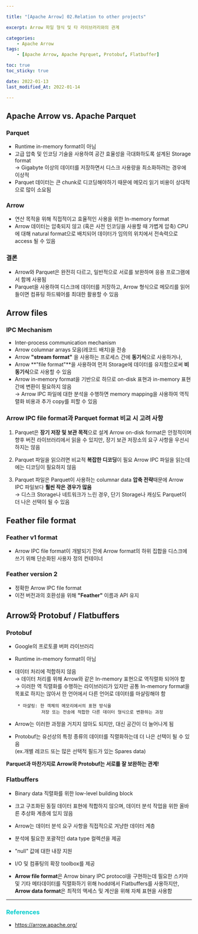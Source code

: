 ```yaml
---

title: "[Apache Arrow] 02.Relation to other projects" 

excerpt: Arrow 파일 형식 및 타 라이브러리와의 관계

categories: 
    - Apache Arrow
tags:
    - [Apache Arrow, Apache Pqrquet, Protobuf, Flatbuffer]

toc: true
toc_sticky: true

date: 2022-01-13
last_modified_At: 2022-01-14

---
```


## Apache Arrow vs. Apache Parquet

### Parquet 
- Runtime in-memory format이 아님 
- 고급 압축 및 인코딩 기술을 사용하여 공간 효율성을 극대화하도록 설계된 Storage format         
→ Gigabyte 이상의 데이터를 저장하면서 디스크 사용량을 최소화하려는 경우에 이상적 
- Parquet 데이터는 큰 chunk로 디코딩해야하기 때문에 메모리 읽기 비용이 상대적으로 많이 소요됨 

### Arrow 
- 연산 목적을 위해 직접적이고 효율적인 사용을 위한 In-memory format 
- Arrow 데이터는 압축되지 않고 (혹은 사전 인코딩을 사용할 때 가볍게 압축) CPU에 대해 natural format으로 배치되어 데이터가 임의의 위치에서 전속력으로 access 될 수 있음 

### 결론 
- Arrow와 Parquet은 완전히 다르고, 일반적으로 서로를 보완하며 응용 프로그램에서 함께 사용됨 
- Parquet을 사용하여 디스크에 데이터를 저장하고, Arrow 형식으로 메모리를 읽어들이면 컴퓨팅 하드웨어를 최대한 활용할 수 있음 


## Arrow files 

### IPC Mechanism
- Inter-process communication mechanism 
- Arrow columnar arrays 모음(레코드 배치)을 전송 
- Arrow **"stream format"** 을 사용하는 프로세스 간에 **동기식**으로 사용하거나, 
- Arrow **"file format"**을 사용하여 먼저 Storage에 데이터를 유지함으로써 **비동기식**으로 사용할 수 있음 
- Arrow in-memory format을 기반으로 하므로 on-disk 표현과 in-memory 표현 간에 변환이 필요하지 않음     
→ Arrow IPC 파일에 대한 분석을 수행하면 memory mapping을 사용하여 역직렬화 비용과 추가 copy를 피할 수 있음 

### Arrow IPC file format과 Parquet format 비교 시 고려 사항 
1. Parquet은 **장기 저장 및 보관 목적**으로 설계
   Arrow on-disk format은 안정적이며 향후 버전 라이브러리에서 읽을 수 있지만, 장기 보관 저장소의 요구 사항을 우선시하지는 않음 

2. Parquet 파일을 읽으려면 비교적 **복잡한 디코딩**이 필요
   Arrow IPC 파일을 읽는데에는 디코딩이 필요하지 않음 

3. Parquet 파일은 Parquet이 사용하는 columnar data **압축 전략**때문에 Arrow IPC 파일보다 **훨씬 작은 경우가 많음**         
→ 디스크 Storage나 네트워크가 느린 경우, 단기 Storage나 캐싱도 Parquet이 더 나은 선택이 될 수 있음 


## Feather file format 

### Feather v1 format 
- Arrow IPC file format이 개발되기 전에 Arrow format의 하위 집합을 디스크에 쓰기 위해 단순화된 사용자 정의 컨테이너

### Feather version 2 
- 정확한 Arrow IPC file format
- 이전 버전과의 호환성을 위해 **"Feather"** 이름과 API 유지 



## Arrow와 Protobuf / Flatbuffers

### Protobuf 
- Google의 프로토콜 버퍼 라이브러리 
- Runtime in-memory format이 아님 
- 데이터 처리에 적합하지 않음        
  → 데이터 처리를 위해 Arrow와 같은 In-memory 표현으로 역직렬화 되어야 함       
  → 이러한 역 직렬화를 수행하는 라이브러리가 있지만 공통 In-memory format을 목표로 하지는 않아서 한 언어에서 다른 언어로 데이터를 마샬링해야 함         
          
    ``` 
     * 마샬링: 한 객체의 메모리에서의 표현 방식을 
              저장 또는 전송에 적합한 다른 데이터 형식으로 변환하는 과정
    ``` 
  
 - Arrow는 이러한 과정을 거치지 않아도 되지만, 대신 공간이 더 늘어나게 됨 
 - Protobuf는 유선상의 특정 종류의 데이터를 직렬화하는데 더 나은 선택이 될 수 있음           
   (ex.개별 레코드 또는 많은 선택적 필드가 있는 Spares data)

 **Parquet과 마찬가지로 Arrow와 Protobuf는 서로를 잘 보완하는 관계!**

 ### Flatbuffers
 - Binary data 직렬화를 위한 low-level building block 
 - 크고 구조화된 동질 데이터 표현에 적합하지 않으며, 데이터 분석 작업을 위한 올바른 추상화 계층에 있지 않음 


 - Arrow는 데이터 분석 요구 사항을 직접적으로 겨냥한 데이터 계층 
 - 분석에 필요한 포괄적인 data type 컬렉션을 제공 
 - "null" 값에 대한 내장 지원 
 - I/O 및 컴퓨팅의 확장 toolbox를 제공 


- **Arrow file format**은 Arrow binary IPC protocol을 구현하는데 필요한 스키마 및 기타 메타데이터를 직렬화하기 위해 hodd에서 Flatbuffers를 사용하지만, **Arrow data format**은 최적의 액세스 및 계산을 위해 자체 표현을 사용함

***

### <span style="color:#00CCCC">References</span>
- <https://arrow.apache.org/>
